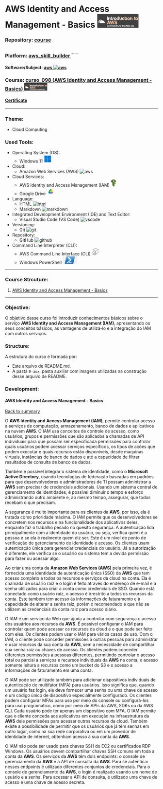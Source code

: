 # AWS Identity and Access Management - Basics   <img src="./0-aux/logo_course.png" alt="curso_098" width="auto" height="45">

### Repository: [course](../../../)   
### Platform: <a href="../../">aws_skill_builder   <img src="https://github.com/PedroHeeger/main/blob/main/0-aux/logos/plataforma/aws_skill_builder.png" alt="aws_skill_builder" width="auto" height="25"></a>
#### Software/Subject: <a href="../">aws   <img src="https://cdn.jsdelivr.net/gh/devicons/devicon/icons/amazonwebservices/amazonwebservices-original.svg" alt="aws" width="auto" height="25"></a>
### Course: <a href="./">curso_098 (AWS Identity and Access Management - Basics)   <img src="./0-aux/logo_course.png" alt="curso_098" width="auto" height="25"></a>

#### <a href="https://github.com/PedroHeeger/main/blob/main/cert_ti/04-curso/cloud/aws/(23-11-23)%20Introduction...(CLI)%20PH%20AWSSB.pdf">Certificate</a>

---

### Theme:
- Cloud Computing

### Used Tools:
- Operating System (OS): 
  - Windows 11   <img src="https://github.com/PedroHeeger/main/blob/main/0-aux/logos/software/windows11.png" alt="windows11" width="auto" height="25">
- Cloud:
  - Amazon Web Services (AWS)   <img src="https://cdn.jsdelivr.net/gh/devicons/devicon/icons/amazonwebservices/amazonwebservices-original.svg" alt="aws" width="auto" height="25">
- Cloud Services:
  - AWS Identity and Access Management (IAM)   <img src="https://github.com/PedroHeeger/main/blob/main/0-aux/logos/cloud/aws_iam.svg" alt="aws_iam" width="auto" height="25">
  - Google Drive   <img src="https://github.com/PedroHeeger/main/blob/main/0-aux/logos/software/google_drive.png" alt="google_drive" width="auto" height="25">
- Language:
  - HTML   <img src="https://cdn.jsdelivr.net/gh/devicons/devicon/icons/html5/html5-original.svg" alt="html" width="auto" height="25">
  - Markdown   <img src="https://cdn.jsdelivr.net/gh/devicons/devicon/icons/markdown/markdown-original.svg" alt="markdown" width="auto" height="25">
- Integrated Development Environment (IDE) and Text Editor:
  - Visual Studio Code (VS Code)   <img src="https://cdn.jsdelivr.net/gh/devicons/devicon/icons/vscode/vscode-original.svg" alt="vscode" width="auto" height="25">
- Versioning: 
  - Git   <img src="https://cdn.jsdelivr.net/gh/devicons/devicon/icons/git/git-original.svg" alt="git" width="auto" height="25">
- Repository:
  - GitHub   <img src="https://cdn.jsdelivr.net/gh/devicons/devicon/icons/github/github-original.svg" alt="github" width="auto" height="25">
- Command Line Interpreter (CLI):
  - AWS Command Line Interface (CLI)   <img src="https://github.com/PedroHeeger/main/blob/main/0-aux/logos/cloud/aws_cli.svg" alt="aws_cli" width="auto" height="25">
  - Windows PowerShell   <img src="https://github.com/PedroHeeger/main/blob/main/0-aux/logos/software/windows_power_shell.png" alt="windows_power_shell" width="auto" height="25">

---

<a name="item0"><h3>Course Strcuture:</h3></a>
1. <a href="#item01">AWS Identity and Access Management - Basics</a><br>

---

### Objective:
O objetivo desse curso foi introduzir conhecimentos básicos sobre o serviço **AWS Identity and Access Management (IAM)**, apresentando os seus conceitos básicos, as vantagens de utilizá-lo e a integração do IAM com outros serviços.

### Structure:
A estrutura do curso é formada por:
- Este arquivo de README.md.
- A pasta `0-aux`, pasta auxiliar com imagens utilizadas na construção desse arquivo de README. 

### Development:

<a name="item01"><h4>AWS Identity and Access Management - Basics</h4></a>[Back to summary](#item0)

O **AWS Identity and Access Management (IAM)**, permite controlar acesso a serviços de computação, armazenamento, banco de dados e aplicativos na nuvem **AWS**. O IAM usa conceitos de controle de acesso, como usuários, grupos e permissões que são aplicados a chamadas de API individuais para que possam ser especificada permissões para controlar quais usuários podem acessar serviços específicos, os tipos de ações que podem executar e quais recursos estão disponíveis, desde maquinas virtuais, instâncias de banco de dados e até a capacidade de filtrar resultados de consulta de banco de dados.

Também é possivel integrar o sistema de identidade, como o **Microsoft Active Directory**, usando tecnologias de federação baseadas em padrões para que desenvolvedores e administradores de TI possam administrar a **AWS** sem precisar de credenciais adicionais. Usando um sistema central de gerenciamento de identidades, é possível diminuir o tempo e esforço administrando outro ambiente e, ao mesmo tempo, assegurar, que todos recebam o que precisam.

A segurança é muito importante para os clientes da **AWS**, por isso, ela é tratada como prioridade máxima. O IAM permite que os desenvolvedores se concretem nos recursos e na funcionalidade dos aplicativos deles, enquanto faz o trabalho pesado no quesito segurança. A autenticação lida principalmente com a identidade do usuário, ou seja, verifica quem é a pessoa e se ela é realmente quem diz ser. Este é um nível de ponto de verificação de gerenciamento de identidade e acesso. Os clientes usam autenticação única para gerenciar credenciais do usuário. Já a autorização é diferente, ele verifica se o usuário ou sistema tem a devida permissão para fazer ou acessar algo.

Ao criar uma conta da **Amazon Web Services (AWS)** pela primeira vez, é fornecida uma identidade de autenticação única (SSO) da **AWS** que tem acesso completo a todos os recursos e serviços da cloud na conta. Ela é chamada de usuário raiz e o login é feito através do endereço de e-mail e a senha utilizados para criar a conta como credenciais de SSO. Quando está conectado como usuário raiz, o acesso é irrestrito a todos os recursos da conta. Este também tem acesso às informações de faturamento e à capacidade de alterar a senha raiz, porém o recomendado é que não se utilizem as credenciais da conta raiz para acesso diário.

O IAM é um serviço da Web que ajuda a controlar com segurança o acesso dos usuários aos recursos da **AWS**. É possível configurar o IAM para controlar quem pode acessar os recursos da cloud e o que pode ser feito com eles. Os clientes podem usar o IAM para vários casos de uso. Com o IAM, o cliente pode conceder permissões a outras pessoas para administrar e usar recursos da sua conta da **AWS**, sem a necessidade de compartilhar sua senha raiz ou chaves de acesso. Os clientes podem conceder diferentes permissões a pessoas diferentes, permitindo controlar o acesso total ou parcial a serviços e recursos individuais da **AWS** na conta, o acesso somente leitura a recursos como um bucket do S3 e o acesso a informações de faturamento em uma conta.

O IAM pode ser utilizado também para adicionar dispositivos individuais de autenticação de multifator (MFA) para usuários. Isso significa que, quando um usuário faz login, ele deve fornecer uma senha ou uma chave de acesso e um código único de dispositivo especialmente configurado. Os clientes podem configurar MFAs para uso por meio do console ou configurá-los para uso programático, como por meio de APIs da AWS, SDKs ou da AWS CLI. Cada usuário pode ter apenas um dispositivo com MFA. O IAM permite que o cliente conceda aos aplicativos em execução na infraestrutura da **AWS** dele permissões para acessar outros recursos da cloud. Também existe a possibilidade de permitir que os usuários que já têm senhas em outro lugar, como na sua rede corporativa ou em um provedor de identidade de internet, obtenham acesso à sua conta da **AWS**.

O IAM não pode ser usado para chaves SSH do EC2 ou certificados RDP Windows. Os usuários devem compartilhar chaves SSH comuns em toda a conta da **AWS**. Os serviços da **AWS** têm dois endpoints: o console de gerenciamento da **AWS** e a API de consulta da **AWS**. Para se autenticar nesses endpoints é utilizado diferentes conjuntos de credenciais. Para o console de gerenciamento da **AWS**, o login é realizado usando um nome de usuário e a senha. Para acessar a API de consulta, é utilizado uma chave de acesso e uma chave de acesso secreta.